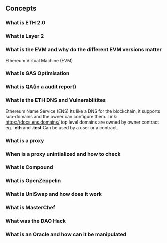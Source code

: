 ## Concepts
### What is ETH 2.0

### What is Layer 2

### What is the EVM and why do the different EVM versions matter
Ethereum Virtual Machine (EVM)

### What is GAS Optimisation

### What is QA(in a audit report)

### What is the ETH DNS and Vulnerablitites
Ethereum Name Service (ENS)
Its like a DNS for the blockchain, it supports sub-domains and the owner can configure them.
Link: https://docs.ens.domains/ 
top level domains are owned by owner contract eg. <b>.eth</b> and <b>.test</b>
Can be used by a user or a contract.

### What is a proxy

### When is a proxy unintialized and how to check

### What is Compound

### What is OpenZeppelin

### What is UniSwap and how does it work

### What is MasterChef

### What was the DAO Hack

### What is an Oracle and how can it be manipulated

